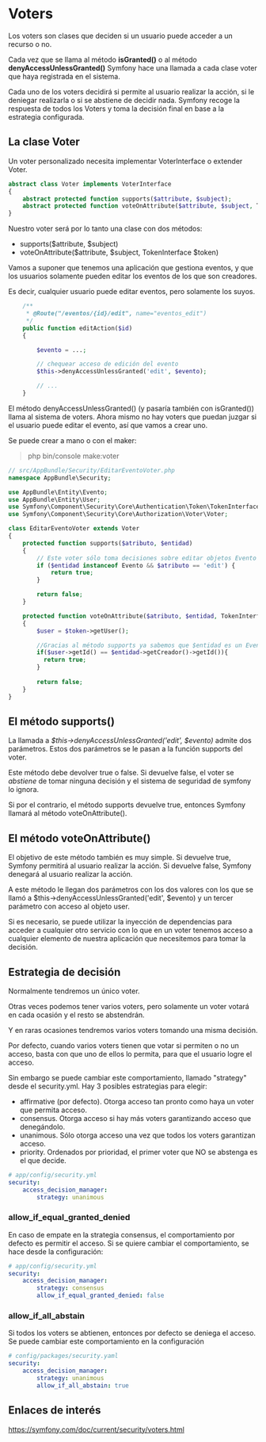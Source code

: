# Voters

Los voters son clases que deciden si un usuario puede acceder a un recurso o no.

Cada vez que se llama al método **isGranted()** o al método **denyAccessUnlessGranted()** Symfony hace una llamada a cada clase voter que haya registrada en el sistema.

Cada uno de los voters decidirá si permite al usuario realizar la acción, si le deniegar realizarla o si se abstiene de decidir nada. Symfony recoge la respuesta de todos los Voters y toma la decisión final en base a la estrategia configurada.

## La clase Voter

Un voter personalizado necesita implementar VoterInterface o extender Voter.

```php
abstract class Voter implements VoterInterface
{
    abstract protected function supports($attribute, $subject);
    abstract protected function voteOnAttribute($attribute, $subject, TokenInterface $token);
}
```

Nuestro voter será por lo tanto una clase con dos métodos:

- supports($attribute, $subject)
- voteOnAttribute($attribute, $subject, TokenInterface $token)

Vamos a suponer que tenemos una aplicación que gestiona eventos, y que los usuarios solamente pueden editar los eventos de los que son creadores.

Es decir, cualquier usuario puede editar eventos, pero solamente los suyos.

```php
    /**
     * @Route("/eventos/{id}/edit", name="eventos_edit")
     */
    public function editAction($id)
    {

        $evento = ...;

        // chequear acceso de edición del evento
        $this->denyAccessUnlessGranted('edit', $evento);

        // ...
    }
```

El método denyAccessUnlessGranted() (y pasaría también con isGranted()) llama al sistema de voters. Ahora mismo no hay voters que puedan juzgar si el usuario puede editar
el evento, así que vamos a crear uno.

Se puede crear a mano o con el maker:

> php bin/console make:voter

```php
// src/AppBundle/Security/EditarEventoVoter.php
namespace AppBundle\Security;

use AppBundle\Entity\Evento;
use AppBundle\Entity\User;
use Symfony\Component\Security\Core\Authentication\Token\TokenInterface;
use Symfony\Component\Security\Core\Authorization\Voter\Voter;

class EditarEventoVoter extends Voter
{
    protected function supports($atributo, $entidad)
    {
        // Este voter sólo toma decisiones sobre editar objetos Evento
        if ($entidad instanceof Evento && $atributo == 'edit') {
            return true;
        }

        return false;
    }

    protected function voteOnAttribute($atributo, $entidad, TokenInterface $token)
    {
        $user = $token->getUser();

        //Gracias al método supports ya sabemos que $entidad es un Evento
        if($user->getId() == $entidad->getCreador()->getId()){
          return true;
        }
        
        return false;
    }
}
```

## El método supports()

La llamada a *$this->denyAccessUnlessGranted('edit', $evento)* admite dos parámetros.
Estos dos parámetros se le pasan a la función supports del voter.

Este método debe devolver true o false. Si devuelve false, el voter se *abstiene* de tomar ninguna decisión y el sistema de seguridad de symfony lo ignora.

Si por el contrario, el método supports devuelve true, entonces Symfony llamará al método voteOnAttribute().

## El método voteOnAttribute()

El objetivo de este método también es muy simple. Si devuelve true, Symfony permitirá al usuario realizar la acción. Si devuelve false, Symfony denegará al usuario realizar la acción.

A este método le llegan dos parámetros con los dos valores con los que se llamó a $this->denyAccessUnlessGranted('edit', $evento) y un tercer parámetro con acceso al objeto user.

Si es necesario, se puede utilizar la inyección de dependencias para acceder a cualquier otro servicio con lo que en un voter tenemos acceso a cualquier elemento de nuestra aplicación que necesitemos para tomar la decisión.

## Estrategia de decisión

Normalmente tendremos un único voter.

Otras veces podemos tener varios voters, pero solamente un voter votará en cada ocasión y el resto se abstendrán.

Y en raras ocasiones tendremos varios voters tomando una misma decisión.

Por defecto, cuando varios voters tienen que votar si permiten o no un acceso, basta con que uno de ellos lo permita, para que el usuario logre el acceso.

Sin embargo se puede cambiar este comportamiento, llamado "strategy" desde el security.yml. Hay 3 posibles estrategias para elegir:

- affirmative (por defecto). Otorga acceso tan pronto como haya un voter que permita acceso.
- consensus. Otorga acceso si hay más voters garantizando acceso que denegándolo.
- unanimous. Sólo otorga acceso una vez que todos los voters garantizan acceso.
- priority. Ordenados por prioridad, el primer voter que NO se abstenga es el que decide.

```yml
# app/config/security.yml
security:
    access_decision_manager:
        strategy: unanimous
```

### allow_if_equal_granted_denied

En caso de empate en la strategia consensus, el comportamiento por defecto es permitir el acceso. Si se quiere cambiar el comportamiento, se hace desde la configuración:

```yml
# app/config/security.yml
security:
    access_decision_manager:
        strategy: consensus
        allow_if_equal_granted_denied: false
```

### allow_if_all_abstain

Si todos los voters se abtienen, entonces por defecto se deniega el acceso. Se puede cambiar este comportamiento en la configuración

```yaml
# config/packages/security.yaml
security:
    access_decision_manager:
        strategy: unanimous
        allow_if_all_abstain: true
```

## Enlaces de interés

https://symfony.com/doc/current/security/voters.html